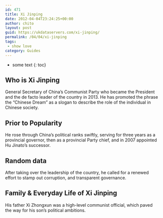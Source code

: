 ```yaml
---
id: 471
title: Xi Jinping
date: 2012-04-04T23:24:25+00:00
author: chito
layout: post
guid: https://ukdataservers.com/xi-jinping/
permalink: /04/04/xi-jinping
tags:
 - show love
category: Guides
---
```


* some text
{: toc}


## Who is  Xi Jinping
                  
                  
                  
General Secretary of China&#8217;s Communist Party who became the President and the de facto leader of the country in 2013. He has promoted the phrase the &#8220;Chinese Dream&#8221; as a slogan to describe the role of the individual in Chinese society.
                  
                
                
                
## Prior to Popularity 
                  
                  
                  
He rose through China&#8217;s political ranks swiftly, serving for three years as a provincial governor, then as a provincial Party chief, and in 2007 appointed Hu Jinato&#8217;s successor.
                  
                
                
                
## Random data 
                  
                  
                  
After taking over the leadership of the country, he called for a renewed effort to stamp out corruption, and transparent governance.
                  
                
                
                
## Family & Everyday Life of Xi Jinping
                  
                  
                  
His father Xi Zhongxun was a high-level communist official, which paved the way for his son&#8217;s political ambitions.
                  
                
                
                
## People Related With  Xi Jinping
                  
                  
                  
He represented the fifth generation of Chinese communist leadership, which began with Jiang Zemin.
                  
                
              
            
          
          
          
    
    
  
